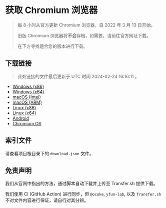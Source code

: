 # 获取 Chromium 浏览器

> 每 8 小时从官方更新 Chromium 浏览器，自 2022 年 3 月 13 日开始。
> 
> 旧版 Chromium 浏览器将**不会**存档，如需要，请前往官方网址下载。
>
> 在下方寻找适合您的版本进行下载。

## 下载链接

> 此处链接的文件最后更新于 UTC 时间 2024-02-24 16:16:11
。

- [Windows (x86)](https://transfer.sh/GVXKMqLKAP/Win.zip)
- [Windows (x64)](https://transfer.sh/5cRKHhlAzT/Win_x64.zip)
- [macOS (Intel)](https://transfer.sh/2GMVo5sgGa/Mac.zip)
- [macOS (ARM)](https://transfer.sh/cjtWSVgoFS/Mac_Arm.zip)
- [Linux (x86)](https://transfer.sh/9SzsU5WrQK/Linux.zip)
- [Linux (x64)](https://transfer.sh/D2nAJJ65II/Linux_x64.zip)
- [Android](https://transfer.sh/QySQP9iEXz/Android.zip)
- [Chromium OS](https://transfer.sh/A5AiXG2Ucw/Linux_ChromiumOS_Full.zip)

## 索引文件

请查看项目根目录下的 `download.json` 文件。

## 免责声明

我们从官网中指出的方法，通过脚本自动下载并上传至 Transfer.sh 提供下载。

我们使用 CI (GitHub Action) 进行同步，但 `@ocoke`, `yfun-lab`, 以及 `Transfer.sh` 不对文件内容进行保证，请自行对其分辨。
